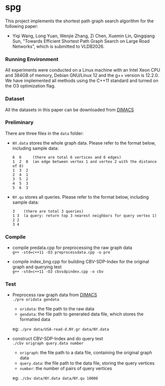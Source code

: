 # spg

This project implements the shortest path graph search algorithm for the following paper:
* Yiqi Wang, Long Yuan,  Wenjie Zhang, Zi Chen, Xuemin Lin, Qingqiang Sun, "Towards Efficient Shortest Path Graph Search on Large Road Networks", which is submitted to VLDB2026.

### Running Environment

All experiments were conducted on a Linux machine with an Intel Xeon CPU and 384GB of memory, Debian GNU/Linux 12 and the g++ version is 12.2.0. We have implemented all methods using the C++11 standard and turned on the O3 optimization flag.

### Dataset

All the datasets in this paper can be downloaded from [DIMACS](http://www.diag.uniroma1.it/~challenge9/download.shtml) 

### Preliminary
There are three files in the `data` folder: <br>
 
* `NY.data` stores the whole graph data. Please refer to the format below, including sample data: <br>

  ```
  6  6     (there are total 6 vertices and 6 edges) 
  1  2  8  (an edge between vertex 1 and vertex 2 with the distance of 8)
  1  3  2
  2  4  1
  3  5  2
  4  5  3
  5  6  3
* `NY.qu` stores all queries.  Please refer to the format below, including sample data: <br>

  ```
  3    (there are total 3 queries)
  1 3  (a query: return top 3 nearest neighbors for query vertex 1)
  2 2
  3 4

### Compile

* compile predata.cpp for preprocessing the raw graph data <br>
  `g++ -std=c++11 -O3 preprocessdata.cpp -o pre`
  
* compile index_bng.cpp for building CBV-SDP-Index for the original graph and querying test <br>
  `g++ -std=c++11 -O3 cbvsdpindex.cpp -o cbv`
  
  
### Test
* Preprocess raw graph data from [DIMACS](http://www.diag.uniroma1.it/~challenge9/download.shtml) <br>
  `./pre oridata gendata`  <br>
  * `oridata`: the file path to the raw data <br>
  * `gendata`: the file path to generated data file, which stores the formatted data <br>
  
  eg: `./pre data/USA-road-d.NY.gr data/NY.data` <br>
  
* construct CBV-SDP-Index and do query test <br>
  `./cbv origraph query.data number`  <br>
  * `origraph`: the file path to a data file, containing the original graph data <br>
  * `query.data`: the file path to the data file, storing the query vertices <br>
  * `number`: the number of pairs of query vertices <br>
  
  eg: `./cbv data/NY.data data/NY.qu 10000` 


